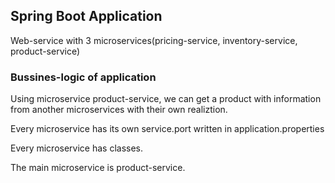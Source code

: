 ## Spring Boot Application

Web-service with 3 microservices(pricing-service, inventory-service, product-service)

### Bussines-logic of application
Using microservice product-service, we can get a product with information from another microservices with their own realiztion.

Every microservice has its own service.port written in application.properties

Every microservice has classes.

The main microservice is product-service.
